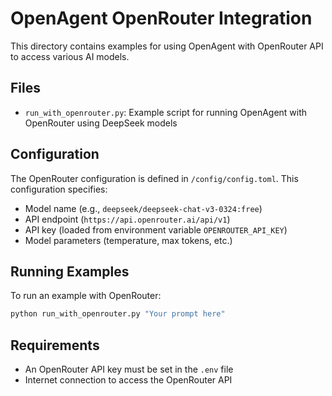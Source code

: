 # OpenAgent OpenRouter Integration

This directory contains examples for using OpenAgent with OpenRouter API to access various AI models.

## Files

- `run_with_openrouter.py`: Example script for running OpenAgent with OpenRouter using DeepSeek models

## Configuration

The OpenRouter configuration is defined in `/config/config.toml`. This configuration specifies:

- Model name (e.g., `deepseek/deepseek-chat-v3-0324:free`)
- API endpoint (`https://api.openrouter.ai/api/v1`)
- API key (loaded from environment variable `OPENROUTER_API_KEY`)
- Model parameters (temperature, max tokens, etc.)

## Running Examples

To run an example with OpenRouter:

```bash
python run_with_openrouter.py "Your prompt here"
```

## Requirements

- An OpenRouter API key must be set in the `.env` file
- Internet connection to access the OpenRouter API
